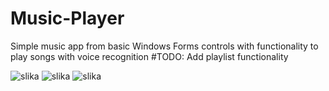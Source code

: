 # Music-Player
Simple music app from basic Windows Forms controls with functionality to play songs with voice recognition
#TODO: Add playlist functionality

![slika](https://github.com/psJustDoit/Music-Player/assets/86831771/600d9fd2-d32a-4051-8290-d27169cc2be3)
![slika](https://github.com/psJustDoit/Music-Player/assets/86831771/4521ba80-7499-4934-ba07-f6a399ace919)
![slika](https://github.com/psJustDoit/Music-Player/assets/86831771/1d1738e4-1213-4a46-8f3b-230f56ec41c8)
